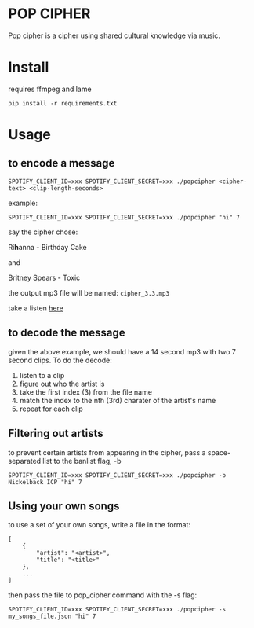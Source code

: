 # POP CIPHER

Pop cipher is a cipher using shared cultural knowledge via music.

# Install

requires ffmpeg and lame

```
pip install -r requirements.txt
```

# Usage

## to encode a message
```
SPOTIFY_CLIENT_ID=xxx SPOTIFY_CLIENT_SECRET=xxx ./popcipher <cipher-text> <clip-length-seconds>
```

example:

```
SPOTIFY_CLIENT_ID=xxx SPOTIFY_CLIENT_SECRET=xxx ./popcipher "hi" 7
```

say the cipher chose:

Ri**h**anna - Birthday Cake

and

Br**i**tney Spears - Toxic


the output mp3 file will be named: `cipher_3.3.mp3`

take a listen [here](cipher_3.3.mp3)

## to decode the message

given the above example, we should have a 14 second mp3 with two 7 second clips. To do the decode:
1. listen to a clip
2. figure out who the artist is
3. take the first index (3) from the file name
4. match the index to the nth (3rd) charater of the artist's name
5. repeat for each clip

## Filtering out artists

to prevent certain artists from appearing in the cipher, pass a space-separated list to the banlist flag, -b

```
SPOTIFY_CLIENT_ID=xxx SPOTIFY_CLIENT_SECRET=xxx ./popcipher -b Nickelback ICP "hi" 7
```

## Using your own songs

to use a set of your own songs, write a file in the format:
```
[
    {
        "artist": "<artist>",
        "title": "<title>"
    },
    ...
]
```

then pass the file to pop_cipher command with the -s flag:
```
SPOTIFY_CLIENT_ID=xxx SPOTIFY_CLIENT_SECRET=xxx ./popcipher -s my_songs_file.json "hi" 7
```
